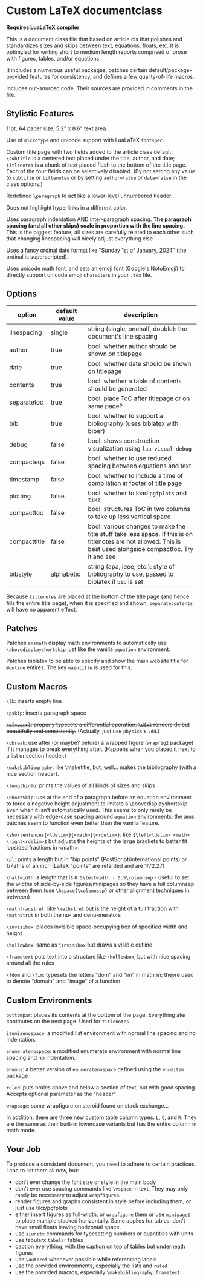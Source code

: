 # Custom LaTeX documentclass

**Requires LuaLaTeX compiler**

This is a document class file that based on article.cls that polishes and standardizes sizes and skips
between text, equations, floats, etc.
It is optimzied for writing short to medium length reports comprised of prose with figures, tables, and/or equations.  

It includes a numerous useful packages, patches certain default/package-provided features for consistency,
and defines a few quality-of-life macros.

Includes out-sourced code.
Their sources are provided in comments in the file.


## Stylistic Features

11pt, A4 paper size, 5.2" x 8.6" text area.

Use of `microtype` and unicode support with LuaLaTeX `fontspec`.

Custom title page with two fields added to the article class default:
`\subtitle` is a centered text placed under the title, author, and date; 
`titlenotes` is a chunk of text placed flush to the bottom of the title page.  
Each of the four fields can be selectively disabled.
(By not setting any value to `subtitle` or `titlenotes` or by setting `author=false` or `date=false` in the class options.)

Redefined `\paragraph` to act like a lower-level unnumbered header.

Does not highlight hyperlinks in a different color.

Uses paragraph indentation AND inter-paragraph spacing.
**The paragraph spacing (and all other skips) scale in proportion with the line spacing.**
This is the biggest feature; all sizes are carefully related to each other such that changing linespacing will nicely adjust everything else.

Uses a fancy ordinal date format like "Sunday 1st of January, 2024" (the ordinal is superscripted).

Uses unicode math font, and sets an emoji font (Google's NotoEmoji) to directly support unicode emoji characters in your `.tex` file.


## Options

| option           | default value | description                                   
|------------------|---------------|-------------------------------------------
| linespacing      | single        | string (single, onehalf, double): the document's line spacing
| author           | true          | bool: whether author should be shown on titlepage
| date             | true          | bool: whether date should be shown on titlepage
| contents         | true          | bool: whether a table of contents should be generated
| separatetoc      | true          | bool: place ToC after titlepage or on same page?
| bib              | true          | bool: whether to support a bibliography (uses biblatex with biber)
| debug            | false         | bool: shows construction visualization using `lua-visual-debug`
| compacteqs       | false         | bool: whether to use reduced spacing between equations and text
| timestamp        | false         | bool: whether to include a time of compilation in footer of title page
| plotting         | false         | bool: whether to load `pgfplots` and `tikz`
| compacttoc       | false         | bool: structures ToC in two columns to take up less vertical space
| compacttitle     | false         | bool: various changes to make the title stuff take less space. If this is on titlenotes are not allowed. This is best used alongside compacttoc. Try it and see
| bibstyle         | alphabetic    | string (apa, ieee, etc.): style of bibliography to use, passed to biblatex if `bib` is set

Because `titlenotes` are placed at the bottom of the title page (and hence fills the entire title page), 
when it is specified and shown, `separatecontents` will have no apparent effect.


## Patches

Patches `amsmath` display math environments to automatically use `\abovedisplayshortskip`
just like the vanilla `equation` environment.

Patches biblatex to be able to specify and show the main website title for `@online` entires.
The key `maintitle` is used for this.


## Custom Macros

`\lb`: inserts empty line

`\pskip`: inserts paragraph space

~~`\d{<var>}`: properly typesets a differential operation. 
`\d{x}` renders dx but beautifully and consistently.~~ (Actually, just use `physics`'s `\dd`.)

`\vbreak`: use after (or maybe? before) a wrapped figure (`wrapfig2` package) if it manages to break everything after.
(Happens when you placed it next to a list or section header.)

`\makebibliography`: like \maketitle, but, well... makes the bibliography (with a nice section header).

`\lengthinfo`: prints the values of all kinds of sizes and skips

`\ShortSkip`: use at the end of a paragraph before an equation environment to force a negative height adjustment
to imitate a \abovedisplayshortskip even when it isn't automatically used.
This seems to only rarely be necessary with edge-case spacing around `equation` environments; the ams patches seem to function even better
than the vanilla feature.

`\shortenfences{<ldelim>}{<math>}{<rdelim>}`: like `$\left<ldelim> <math> \right<rdelim>$` but adjusts the heights of
the large brackets to better fit lopsided fractions in \<math>.

`\pl`: prints a length but in "bip points" (PostScript/international points) or 1/72ths of an inch (LaTeX "points" are retarded and are 1/72.27)

`\halfwidth`: a length that is `0.5\textwidth - 0.5\columnsep` - useful to set the widths of side-by-side figures/minipages so they have a full columnsep between them (use `\hspace{\columnsep}` or other alignment techniques in between)

`\mathfracstrut`: like `\mathstrut` but is the height of a full fraction with `\mathstrut` in both the nu- and denu-merators

`\invisibox`: places invisible space-occupying box of specified width and height

`\hollowbox`: same as `\invisibox` but draws a visible outline

`\frametext` puts text into a structure like `\hollowbox`, but with nice spacing around all the rules

`\fdom` and `\fim`: typesets the letters "dom" and "im" in mathrm; theyre used to denote "domain" and "image" of a function


## Custom Environments

`bottompar`: places its contents at the bottom of the page.
Everything ater continutes on the next page. Used for `titlenotes`

`itemizenospace`: a modified list environment with normal line spacing and no indentation.

`enumeratenospace`: a modified enumerate environment with normal line spacing and no indentation.

`enumns`: a better version of `enumeratenospace` defined using the `enumitem` package

`ruled`: puts hrules above and below a section of text, but with good spacing. Accepts optional parameter as the "header"

`wrappage`: some wrapfigure on steroid found on stack exchange... 

In addition, there are three new custom table column types: `L`, `C`, and `R`.
They are the same as their built-in lowercase variants but has the entire column in math mode.


## Your Job

To produce a consistent document, you need to adhere to certain practices.
I cba to list them all now, but:
- don't ever change the font size or style in the main body
- don't ever use spacing commands like `\vspace` in text. They may only rarely be necessary to adjust `wrapfigure`s.
- render figures and graphs consistent in style before including them, or just use tikz/pgfplots
- either insert figures as full-width, or `wrapfigure` them or use `minipage`s to place multiple stacked horizontally. Same applies for tables; don't have small floats leaving horizontal space.
- use `siunitx` commands for typesetting numbers or quantities with units
- use tabularx `tabular` tables
- caption everything, with the caption on top of tables but underneath figures
- use `\autoref` whenever possible while referencing labels
- use the provided environments, especially the lists and `ruled`
- use the provided macros, especially `\makebibliography`, `frametext`...
